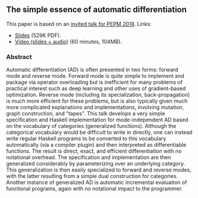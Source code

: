 ## The simple essence of automatic differentiation

This paper is based on an [invited talk for PEPM 2018](https://popl18.sigplan.org/track/PEPM-2018#Invited-Talks).
Links:

*   [Slides](http://conal.net/talks/simple-essence-of-automatic-differentiation.pdf) (529K PDF).
*   [Video (slides + audio)](https://youtu.be/Shl3MtWGu18) (60 minutes, 104MB).

### Abstract

Automatic differentiation (AD) is often presented in two forms: forward mode and reverse mode.
Forward mode is quite simple to implement and package via operator overloading but is inefficient for many problems of practical interest such as deep learning and other uses of gradient-based optimization.
Reverse mode (including its specialization, back-propagation) is much more efficient for these problems, but is also typically given much more complicated explanations and implementations, involving mutation, graph construction, and "tapes".
This talk develops a very simple specification and Haskell implementation for mode-independent AD based on the vocabulary of categories (generalized functions).
Although the categorical vocabulary would be difficult to write in directly, one can instead write regular Haskell programs to be converted to this vocabulary automatically (via a compiler plugin) and then interpreted as differentiable functions.
The result is direct, exact, and efficient differentiation with no notational overhead.
The specification and implementation are then generalized considerably by parameterizing over an underlying category.
This generalization is then easily specialized to forward and reverse modes, with the latter resulting from a simple dual construction for categories.
Another instance of generalized AD is automatic incremental evaluation of functional programs, again with no notational impact to the programmer.

